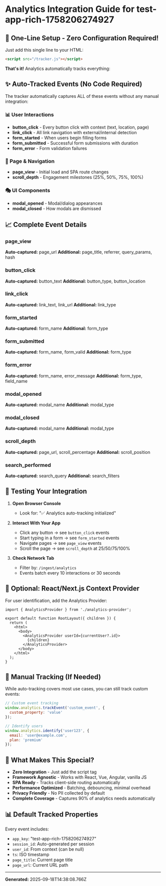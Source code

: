 # Analytics Integration Guide for test-app-rich-1758206274927

## 🚀 One-Line Setup - Zero Configuration Required!

Just add this single line to your HTML:

```html
<script src="/tracker.js"></script>
```

**That's it!** Analytics automatically tracks everything:

## ✨ Auto-Tracked Events (No Code Required)

The tracker automatically captures ALL of these events without any manual integration:

### 📊 User Interactions
- **button_click** - Every button click with context (text, location, page)
- **link_click** - All link navigation with external/internal detection
- **form_started** - When users begin filling forms
- **form_submitted** - Successful form submissions with duration
- **form_error** - Form validation failures

### 📱 Page & Navigation
- **page_view** - Initial load and SPA route changes
- **scroll_depth** - Engagement milestones (25%, 50%, 75%, 100%)

### 🎭 UI Components
- **modal_opened** - Modal/dialog appearances
- **modal_closed** - How modals are dismissed

## 📈 Complete Event Details

### page_view
**Auto-captured:** page_url
**Additional:** page_title, referrer, query_params, hash

### button_click
**Auto-captured:** button_text
**Additional:** button_type, button_location

### link_click
**Auto-captured:** link_text, link_url
**Additional:** link_type

### form_started
**Auto-captured:** form_name
**Additional:** form_type

### form_submitted
**Auto-captured:** form_name, form_valid
**Additional:** form_type

### form_error
**Auto-captured:** form_name, error_message
**Additional:** form_type, field_name

### modal_opened
**Auto-captured:** modal_name
**Additional:** modal_type

### modal_closed
**Auto-captured:** modal_name
**Additional:** modal_type

### scroll_depth
**Auto-captured:** page_url, scroll_percentage
**Additional:** scroll_position

### search_performed
**Auto-captured:** search_query
**Additional:** search_filters

## 🧪 Testing Your Integration

1. **Open Browser Console**
   - Look for: "✅ Analytics auto-tracking initialized"

2. **Interact With Your App**
   - Click any button → see `button_click` events
   - Start typing in a form → see `form_started` events
   - Navigate pages → see `page_view` events
   - Scroll the page → see `scroll_depth` at 25/50/75/100%

3. **Check Network Tab**
   - Filter by: `/ingest/analytics`
   - Events batch every 10 interactions or 30 seconds

## 🔧 Optional: React/Next.js Context Provider

For user identification, add the Analytics Provider:

```tsx
import { AnalyticsProvider } from './analytics-provider';

export default function RootLayout({ children }) {
  return (
    <html>
      <body>
        <AnalyticsProvider userId={currentUser?.id}>
          {children}
        </AnalyticsProvider>
      </body>
    </html>
  );
}
```

## 📝 Manual Tracking (If Needed)

While auto-tracking covers most use cases, you can still track custom events:

```javascript
// Custom event tracking
window.analytics.trackEvent('custom_event', {
  custom_property: 'value'
});

// Identify users
window.analytics.identify('user123', {
  email: 'user@example.com',
  plan: 'premium'
});
```

## 🎯 What Makes This Special?

- **Zero Integration** - Just add the script tag
- **Framework Agnostic** - Works with React, Vue, Angular, vanilla JS
- **SPA Ready** - Tracks client-side routing automatically
- **Performance Optimized** - Batching, debouncing, minimal overhead
- **Privacy Friendly** - No PII collected by default
- **Complete Coverage** - Captures 90% of analytics needs automatically

## 📊 Default Tracked Properties

Every event includes:
- `app_key`: "test-app-rich-1758206274927"
- `session_id`: Auto-generated per session
- `user_id`: From context (can be null)
- `ts`: ISO timestamp
- `page_title`: Current page title
- `page_url`: Current URL path

---

**Generated:** 2025-09-18T14:38:08.766Z